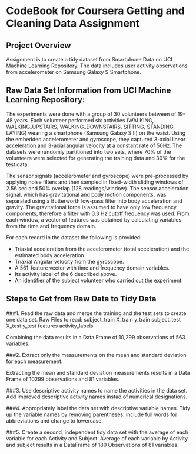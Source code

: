 #  CodeBook for Coursera Getting and Cleaning Data Assignment

##  Project Overview

Assignment is to create a tidy dataset from Smartphone Data on UCI Machine Learning Repository.
The data includes user activity observations from accelerometer on Samsung Galaxy S Smartphone.

##  Raw Data Set Information from UCI Machine Learning Repository:

The experiments were done with a group of 30 volunteers between of 19-48 years. Each volunteer performed six activities (WALKING, WALKING_UPSTAIRS, WALKING_DOWNSTAIRS, SITTING, STANDING, LAYING) wearing a smartphone (Samsung Galaxy S II) on the waist. Using the embedded accelerometer and gyroscope, they captured 3-axial linear acceleration and 3-axial angular velocity at a constant rate of 50Hz.  The datasets were randomly partitioned into two sets, where 70% of the volunteers were selected for generating the training data and 30% for the test data.

The sensor signals (accelerometer and gyroscope) were pre-processed by applying noise filters and then sampled in fixed-width sliding windows of 2.56 sec and 50% overlap (128 readings/window). The sensor acceleration signal, which has gravitational and body motion components, was separated using a Butterworth low-pass filter into body acceleration and gravity. The gravitational force is assumed to have only low frequency components, therefore a filter with 0.3 Hz cutoff frequency was used. From each window, a vector of features was obtained by calculating variables from the time and frequency domain.


For each record in the dataset the following is provided:
- Triaxial acceleration from the accelerometer (total acceleration) and the estimated body acceleration. 
- Triaxial Angular velocity from the gyroscope. 
- A 561-feature vector with time and frequency domain variables. 
- Its activity label of the 6 described above. 
- An identifier of the subject volunteer who carried out the experiment.

## Steps to Get from Raw Data to Tidy Data

###1.  Read the raw data and merge the training and the test sets to create one data set.
Raw Files to read:
  subject_train 
  X_train 
  y_train 
  subject_test 
  X_test 
  y_test 
  features 
  activity_labels
  
Combining the data results in a Data Frame of 10,299 observations of 563 variables.

###2.  Extract only the measurements on the mean and standard deviation for each measurement.

Extracting the mean and standard deviation measurements results in a Data Frame of 10299 observations and 81 variables.

###3.  Use descriptive activity names to name the activities in the data set.
Add improved descriptive activity names instad of numerical designations.

###4.  Appropriately label the data set with descriptive variable names.
Tidy up the variable names by removing parentheses, include full words for abbreviations and change to lowercase.

###5.  Create a second, independent tidy data set with the average of each variable for each Activity and Subject.
Average of each variable by Activity and subject results in a DataFrame of 180 Observations of 81 variables.


